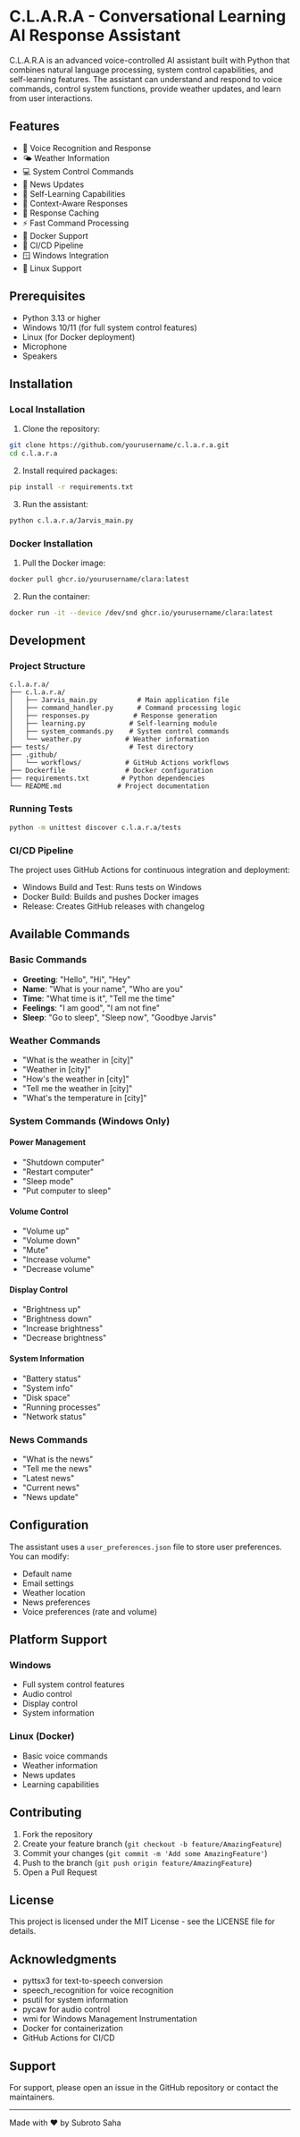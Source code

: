 # C.L.A.R.A - Conversational Learning AI Response Assistant

C.L.A.R.A is an advanced voice-controlled AI assistant built with Python that combines natural language processing, system control capabilities, and self-learning features. The assistant can understand and respond to voice commands, control system functions, provide weather updates, and learn from user interactions.

## Features

- 🎤 Voice Recognition and Response
- 🌤️ Weather Information
- 💻 System Control Commands
- 📰 News Updates
- 🧠 Self-Learning Capabilities
- 🎯 Context-Aware Responses
- 🔄 Response Caching
- ⚡ Fast Command Processing
- 🐳 Docker Support
- 🔄 CI/CD Pipeline
- 🪟 Windows Integration
- 🐧 Linux Support

## Prerequisites

- Python 3.13 or higher
- Windows 10/11 (for full system control features)
- Linux (for Docker deployment)
- Microphone
- Speakers

## Installation

### Local Installation

1. Clone the repository:

```bash
git clone https://github.com/yourusername/c.l.a.r.a.git
cd c.l.a.r.a
```

2. Install required packages:

```bash
pip install -r requirements.txt
```

3. Run the assistant:

```bash
python c.l.a.r.a/Jarvis_main.py
```

### Docker Installation

1. Pull the Docker image:

```bash
docker pull ghcr.io/yourusername/clara:latest
```

2. Run the container:

```bash
docker run -it --device /dev/snd ghcr.io/yourusername/clara:latest
```

## Development

### Project Structure

```
c.l.a.r.a/
├── c.l.a.r.a/
│   ├── Jarvis_main.py          # Main application file
│   ├── command_handler.py      # Command processing logic
│   ├── responses.py           # Response generation
│   ├── learning.py           # Self-learning module
│   ├── system_commands.py    # System control commands
│   └── weather.py           # Weather information
├── tests/                    # Test directory
├── .github/
│   └── workflows/           # GitHub Actions workflows
├── Dockerfile               # Docker configuration
├── requirements.txt        # Python dependencies
└── README.md              # Project documentation
```

### Running Tests

```bash
python -m unittest discover c.l.a.r.a/tests
```

### CI/CD Pipeline

The project uses GitHub Actions for continuous integration and deployment:

- Windows Build and Test: Runs tests on Windows
- Docker Build: Builds and pushes Docker images
- Release: Creates GitHub releases with changelog

## Available Commands

### Basic Commands

- **Greeting**: "Hello", "Hi", "Hey"
- **Name**: "What is your name", "Who are you"
- **Time**: "What time is it", "Tell me the time"
- **Feelings**: "I am good", "I am not fine"
- **Sleep**: "Go to sleep", "Sleep now", "Goodbye Jarvis"

### Weather Commands

- "What is the weather in [city]"
- "Weather in [city]"
- "How's the weather in [city]"
- "Tell me the weather in [city]"
- "What's the temperature in [city]"

### System Commands (Windows Only)

#### Power Management

- "Shutdown computer"
- "Restart computer"
- "Sleep mode"
- "Put computer to sleep"

#### Volume Control

- "Volume up"
- "Volume down"
- "Mute"
- "Increase volume"
- "Decrease volume"

#### Display Control

- "Brightness up"
- "Brightness down"
- "Increase brightness"
- "Decrease brightness"

#### System Information

- "Battery status"
- "System info"
- "Disk space"
- "Running processes"
- "Network status"

### News Commands

- "What is the news"
- "Tell me the news"
- "Latest news"
- "Current news"
- "News update"

## Configuration

The assistant uses a `user_preferences.json` file to store user preferences. You can modify:

- Default name
- Email settings
- Weather location
- News preferences
- Voice preferences (rate and volume)

## Platform Support

### Windows

- Full system control features
- Audio control
- Display control
- System information

### Linux (Docker)

- Basic voice commands
- Weather information
- News updates
- Learning capabilities

## Contributing

1. Fork the repository
2. Create your feature branch (`git checkout -b feature/AmazingFeature`)
3. Commit your changes (`git commit -m 'Add some AmazingFeature'`)
4. Push to the branch (`git push origin feature/AmazingFeature`)
5. Open a Pull Request

## License

This project is licensed under the MIT License - see the LICENSE file for details.

## Acknowledgments

- pyttsx3 for text-to-speech conversion
- speech_recognition for voice recognition
- psutil for system information
- pycaw for audio control
- wmi for Windows Management Instrumentation
- Docker for containerization
- GitHub Actions for CI/CD

## Support

For support, please open an issue in the GitHub repository or contact the maintainers.

---

Made with ❤️ by Subroto Saha
